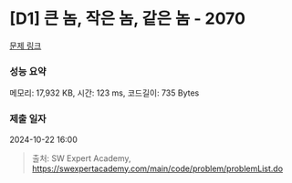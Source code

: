 # [D1] 큰 놈, 작은 놈, 같은 놈 - 2070 

[문제 링크](https://swexpertacademy.com/main/code/problem/problemDetail.do?contestProbId=AV5QQ6qqA40DFAUq) 

### 성능 요약

메모리: 17,932 KB, 시간: 123 ms, 코드길이: 735 Bytes

### 제출 일자

2024-10-22 16:00



> 출처: SW Expert Academy, https://swexpertacademy.com/main/code/problem/problemList.do